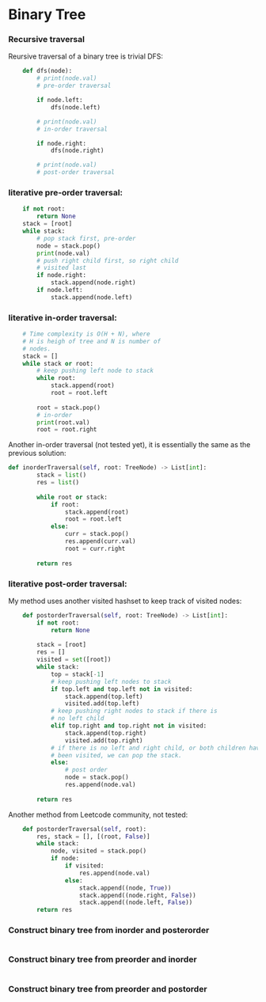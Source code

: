 # Binary Tree

### Recursive traversal
Reursive traversal of a binary tree is trivial DFS:
```python
    def dfs(node):
        # print(node.val)
        # pre-order traversal

        if node.left:
            dfs(node.left)

        # print(node.val)
        # in-order traversal

        if node.right:
            dfs(node.right)

        # print(node.val)
        # post-order traversal
```

### Iiterative pre-order traversal:
```python
    if not root:
        return None
    stack = [root]
    while stack:
        # pop stack first, pre-order
        node = stack.pop()
        print(node.val)
        # push right child first, so right child 
        # visited last
        if node.right:
            stack.append(node.right)
        if node.left:
            stack.append(node.left)
```

### Iiterative in-order traversal:
```python
    # Time complexity is O(H + N), where
    # H is heigh of tree and N is number of 
    # nodes.
    stack = []
    while stack or root:
        # keep pushing left node to stack
        while root:
            stack.append(root)
            root = root.left
        
        root = stack.pop()
        # in-order
        print(root.val)
        root = root.right
```

Another in-order traversal (not tested yet), it is essentially the same as the previous solution:
```python
def inorderTraversal(self, root: TreeNode) -> List[int]:
        stack = list()
        res = list()
        
        while root or stack:
            if root:
                stack.append(root)
                root = root.left
            else:
                curr = stack.pop()
                res.append(curr.val)
                root = curr.right
                
        return res
```

### Iiterative post-order traversal:
My method uses another visited hashset to keep track of visited nodes:
```python
    def postorderTraversal(self, root: TreeNode) -> List[int]:
        if not root:
            return None
        
        stack = [root]
        res = []
        visited = set([root])
        while stack:
            top = stack[-1]
            # keep pushing left nodes to stack
            if top.left and top.left not in visited:
                stack.append(top.left)
                visited.add(top.left)
            # keep pushing right nodes to stack if there is
            # no left child
            elif top.right and top.right not in visited:
                stack.append(top.right)
                visited.add(top.right)
            # if there is no left and right child, or both children have
            # been visited, we can pop the stack. 
            else:
                # post order
                node = stack.pop()
                res.append(node.val)
                
        return res
```

Another method from Leetcode community, not tested:
```python
    def postorderTraversal(self, root):
        res, stack = [], [(root, False)]
        while stack:
            node, visited = stack.pop()
            if node:
                if visited:
                    res.append(node.val)
                else:
                    stack.append((node, True))
                    stack.append((node.right, False))
                    stack.append((node.left, False))
        return res
```

### Construct binary tree from inorder and posterorder
```python
```

### Construct binary tree from preorder and inorder
```python
```

### Construct binary tree from preorder and postorder
```python
```
